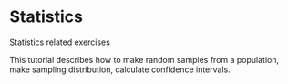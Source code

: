 # Statistics

Statistics related exercises

This tutorial describes how to make random samples from a population, make sampling distribution, calculate confidence intervals.

